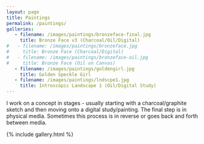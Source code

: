 ```yaml
---
layout: page
title: Paintings
permalink: /paintings/
galleries:
   - filename: /images/paintings/bronzeface-final.jpg
     title: Bronze Face v3 (Charcoal/Oil/Digital)
#   - filename: /images/paintings/bronzeface.jpg
#     title: Bronze Face (Charcoal/Digital)
#   - filename: /images/paintings/bronzeface-oil.jpg
#     title: Bronze Face (Oil on Canvas)
   - filename: /images/paintings/goldengirl.jpg
     title: Golden Speckle Girl
   - filename: /images/paintings/lndscpe1.jpg
     title: Introscopic Landscape 1 (Oil/Digital Study)
---
```

<style>
.post-title {
  font-family: 'Space Grotesk', sans-serif;
}
</style>
I work on a concept in stages - usually starting with a charcoal/graphite sketch and then moving onto a digital study/painting. The final step is in physical media. Sometimes this process is in reverse or goes back and forth between media.

{% include gallery.html %}
